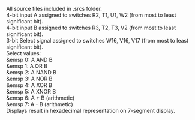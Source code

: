 All source files included in .srcs folder. </br>
4-bit input A assigned to switches R2, T1, U1, W2 (from most to least significant bit). </br>
4-bit input B assigned to switches R3, T2, T3, V2 (from most to least significant bit). </br>
3-bit Select signal assigned to switches W16, V16, V17 (from most to least significant bit). </br>
Select values: </br>
  &emsp 0: A AND B </br>
  &emsp 1: A OR B </br>
  &emsp 2: A NAND B </br>
  &emsp 3: A NOR B </br>
  &emsp 4: A XOR B </br>
  &emsp 5: A XNOR B </br>
  &emsp 6: A + B (arithmetic) </br>
  &emsp 7: A - B (arithmetic) </br>
Displays result in hexadecimal representation on 7-segment display.
